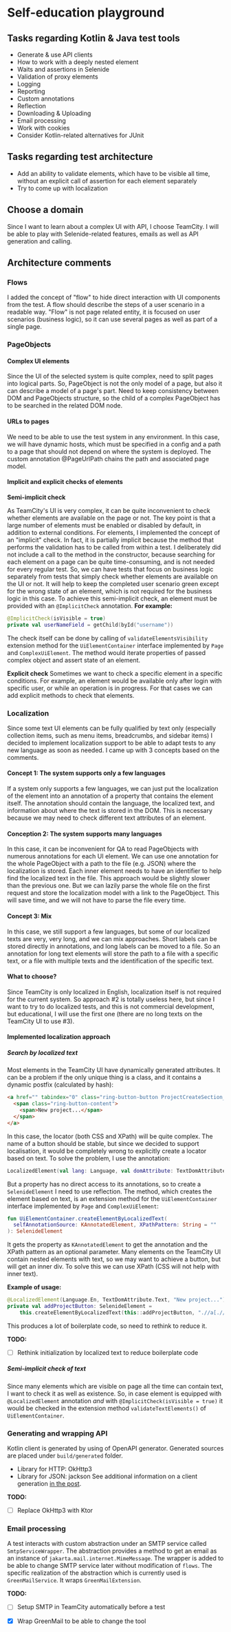 # Self-education playground
## Tasks regarding Kotlin & Java test tools
* Generate & use API clients
* How to work with a deeply nested element
* Waits and assertions in Selenide
* Validation of proxy elements
* Logging
* Reporting
* Custom annotations
* Reflection
* Downloading & Uploading
* Email processing
* Work with cookies
* Consider Kotlin-related alternatives for JUnit

## Tasks regarding test architecture
* Add an ability to validate elements, which have to be visible all time, without an explicit call
  of assertion for each element separately
* Try to come up with localization

## Choose a domain
Since I want to learn about a complex UI with API, I choose TeamCity.
I will be able to play with Selenide-related features, emails as well as API generation and calling.

## Architecture comments
### Flows
I added the concept of "flow" to hide direct interaction with UI components from the test.
A flow should describe the steps of a user scenario in a readable way.
"Flow" is not page related entity, it is focused on user scenarios (business logic), so it can use several pages 
as well as part of a single page.

### PageObjects
#### Complex UI elements
Since the UI of the selected system is quite complex, need to split pages into logical parts.
So, PageObject is not the only model of a page, but also it can describe a model of a page's part.
Need to keep consistency between DOM and PageObjects structure, so the child of a complex
PageObject has to be searched in the related DOM node.

#### URLs to pages
We need to be able to use the test system in any environment.
In this case, we will have dynamic hosts, which must be specified in a config and a path to a page that should not 
depend on where the system is deployed. The custom annotation @PageUrlPath chains the path and associated page model.

#### Implicit and explicit checks of elements
**Semi-implicit check**

As TeamCity's UI is very complex, it can be quite inconvenient to check whether elements are available on the page or 
not. The key point is that a large number of elements must be enabled or disabled by default, in addition to external 
conditions. For elements, I implemented the concept of an "implicit" check. In fact, it is partially implicit because 
the method that performs the validation has to be called from within a test. I deliberately did not include a call to 
the method in the constructor, because searching for each element on a page can be quite time-consuming, and is not 
needed for every regular test. So, we can have tests that focus on business logic separately from tests that simply 
check whether elements are available on the UI or not. It will help to keep the completed user scenario green except 
for the wrong state of an element, which is not required for the business logic in this case.
To achieve this semi-implicit check, an element must be provided with an `@ImplicitCheck` annotation.
**For example:**
```Kotlin
@ImplicitCheck(isVisible = true)
private val userNameField = getChild(byId("username"))
```
The check itself can be done by calling of `validateElementsVisibility` extension method for the `UiElementContainer` 
interface implemented by `Page` and `ComplexUiElement`.
The method would iterate properties of passed complex object and assert state of an element.

**Explicit check**
Sometimes we want to check a specific element in a specific conditions. For example, an element would be available only
after login with specific user, or while an operation is in progress.
For that cases we can add explicit methods to check that elements.

### Localization
Since some text UI elements can be fully qualified by text only (especially collection items, such as menu items, 
breadcrumbs, and sidebar items) I decided to implement localization support to be able to adapt tests to any 
new language as soon as needed. I came up with 3 concepts based on the comments.

#### Concept 1: The system supports only a few languages
If a system only supports a few languages, we can just put the localization of the element into an annotation of a 
property that contains the element itself. The annotation should contain the language, the localized text, and 
information about where the text is stored in the DOM. This is necessary because we may need to check different text 
attributes of an element.

#### Conception 2: The system supports many languages
In this case, it can be inconvenient for QA to read PageObjects with numerous annotations for each UI element.
We can use one annotation for the whole PageObject with a path to the file (e.g. JSON) where the localization is stored.
Each inner element needs to have an identifier to help find the localized text in the file.
This approach would be slightly slower than the previous one.
But we can lazily parse the whole file on the first request and store the localization model with a link to the 
PageObject. This will save time, and we will not have to parse the file every time.

#### Concept 3: Mix
In this case, we still support a few languages, but some of our localized texts are very, very long, and we can mix 
approaches. Short labels can be stored directly in annotations, and long labels can be moved to a file.
So an annotation for long text elements will store the path to a file with a specific text, or a file with multiple texts
and the identification of the specific text.

#### What to choose?
Since TeamCity is only localized in English, localization itself is not required for the current system.
So approach #2 is totally useless here, but since I want to try to do localized tests, and this is not commercial 
development, but educational, I will use the first one (there are no long texts on the TeamCity UI to use #3).

#### Implemented localization approach
##### Search by localized text
Most elements in the TeamCity UI have dynamically generated attributes. It can be a problem if the only unique thing 
is a class, and it contains a dynamic postfix (calculated by hash):

``` HTML
<a href="" tabindex="0" class="ring-button-button ProjectCreateSection__button--VX">
  <span class="ring-button-content">
    <span>New project...</span>
  </span>
</a>
```
In this case, the locator (both CSS and XPath) will be quite complex. The name of a button should be stable, but since 
we decided to support localisation, it would be completely wrong to explicitly create a locator based on text. To solve 
the problem, I use the annotation:
```Kotlin 
LocalizedElement(val lang: Language, val domAttribute: TextDomAttribute, val text: String)
```
But a property has no direct access to its annotations, so to create a `SelenideElement` I need to use reflection. The
method, which creates the element based on text, is an extension method for the `UiElementContainer` interface 
implemented by `Page` and `ComplexUiElement`:
```Kotlin
fun UiElementContainer.createElementByLocalizedText(
  selfAnnotationSource: KAnnotatedElement, XPathPattern: String = ""
): SelenideElement
```
It gets the property as `KAnnotatedElement` to get the annotation and the XPath pattern as an optional parameter. Many 
elements on the TeamCity UI contain nested elements with text, so we may want to achieve a button, but will get an 
inner div. To solve this we can use XPath (CSS will not help with inner text).

**Example of usage:**
```Kotlin
@LocalizedElement(Language.En, TextDomAttribute.Text, "New project...")
private val addProjectButton: SelenideElement =
    this.createElementByLocalizedText(this::addProjectButton, ".//a[.//*[text()='%s']]")
```
This produces a lot of boilerplate code, so need to rethink to reduce it.

**TODO:**
- [ ] Rethink initialization by localized text to reduce boilerplate code

##### Semi-implicit check of text
Since many elements which are visible on page all the time can contain text, I want to check it as well as existence. 
So, in case element is equipped with `@LocalizedElement` annotation *and* with `@ImplicitCheck(isVisible = true)` it
would be checked in the extension method `validateTextElements()` of `UiElementContainer`.

### Generating and wrapping API
Kotlin client is generated by using of OpenAPI generator. Generated sources are placed under `build/generated` folder.
* Library for HTTP: OkHttp3
* Library for JSON: jackson
See additional information on a client generation [in the post](https://dev.to/mariakrol/generate-kotlin-client-for-a-complex-web-api-1gff).

**TODO:**
- [ ] Replace OkHttp3 with Ktor


### Email processing
A test interacts with custom abstraction under an SMTP service called `SmtpServiceWrapper`. The abstraction provides a
method to get an email as an instance of `jakarta.mail.internet.MimeMessage`. The wrapper is added to be able to change
SMTP service later without modification of `flows`.
The specific realization of the abstraction which is currently used is `GreenMailService`. It wraps `GreenMailExtension`.

**TODO:**
- [ ] Setup SMTP in TeamCity automatically before a test
- [x] Wrap GreenMail to be able to change the tool 

